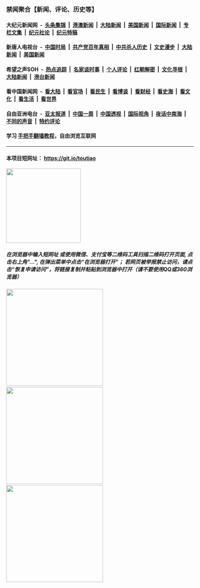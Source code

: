 ### 禁闻聚合【新闻、评论、历史等】

#### 大纪元新闻网 &nbsp;-&nbsp; [头条集锦](indexes/E头条集锦.md?t=02071644) &nbsp;|&nbsp; [港澳新闻](indexes/E港澳新闻.md?t=02071644)  &nbsp;|&nbsp; [大陆新闻](indexes/E大陆新闻.md?t=02071644) &nbsp;|&nbsp; [美国新闻](indexes/E美国新闻.md?t=02071644) &nbsp;|&nbsp; [国际新闻](indexes/E国际新闻.md?t=02071644) &nbsp;|&nbsp; [专栏文集](indexes/E专栏文集.md?t=02071644) &nbsp;|&nbsp; [纪元社论](indexes/E纪元社论.md?t=02071644) &nbsp;|&nbsp; [纪元特稿](indexes/E纪元特稿.md?t=02071644) 

#### 新唐人电视台 &nbsp;-&nbsp; [中国时局](indexes/N中国时局.md?t=02071644) &nbsp;|&nbsp; [共产党百年真相](indexes/N共产党百年真相.md?t=02071644) &nbsp;|&nbsp; [中共杀人历史](indexes/N中共杀人历史.md?t=02071644) &nbsp;|&nbsp; [文史漫步](indexes/N文史漫步.md?t=02071644) &nbsp;|&nbsp; [大陆新闻](indexes/N大陆新闻.md?t=02071644) &nbsp;|&nbsp; [美国新闻](indexes/N美国新闻.md?t=02071644)

#### 希望之声SOH &nbsp;-&nbsp; [热点追踪](indexes/H热点追踪.md?t=02071644) &nbsp;|&nbsp; [名家谈时事](indexes/H名家谈时事.md?t=02071644) &nbsp;|&nbsp; [个人评论](indexes/H个人评论.md?t=02071644)  &nbsp;|&nbsp; [红朝解密](indexes/H红朝解密.md?t=02071644) &nbsp;|&nbsp; [文化寻根](indexes/H文化寻根.md?t=02071644) &nbsp;|&nbsp; [大陆新闻](indexes/H大陆新闻.md?t=02071644) &nbsp;|&nbsp; [港台新闻](indexes/H港台新闻.md?t=02071644)

#### 看中国新闻网 &nbsp;-&nbsp; [看大陆](indexes/S看大陆.md?t=02071644) &nbsp;|&nbsp; [看官场](indexes/S看官场.md?t=02071644) &nbsp;|&nbsp; [看民生](indexes/S看民生.md?t=02071644)  &nbsp;|&nbsp; [看博谈](indexes/S看博谈.md?t=02071644) &nbsp;|&nbsp; [看财经](indexes/S看财经.md?t=02071644) &nbsp;|&nbsp; [看史海](indexes/S看史海.md?t=02071644) &nbsp;|&nbsp; [看文化](indexes/S看文化.md?t=02071644) &nbsp;|&nbsp; [看生活](indexes/S看生活.md?t=02071644) &nbsp;|&nbsp; [看世界](indexes/S看世界.md?t=02071644)

#### 自由亚洲电台 &nbsp;-&nbsp; [亚太报道](indexes/R亚太报道.md?t=02071644) &nbsp;|&nbsp; [中国一周](indexes/R中国一周.md?t=02071644) &nbsp;|&nbsp; [中国透视](indexes/R中国透视.md?t=02071644)  &nbsp;|&nbsp; [国际视角](indexes/R国际视角.md?t=02071644) &nbsp;|&nbsp; [夜话中南海](indexes/R夜话中南海.md?t=02071644) &nbsp;|&nbsp; [不同的声音](indexes/R不同的声音.md?t=02071644) &nbsp;|&nbsp; [特约评论](indexes/R特约评论.md?t=02071644)

#### 学习 [手把手翻墙教程](https://github.com/gfw-breaker/guides/wiki)，自由浏览互联网

----

#### 本项目短网址： https://git.io/toutiao
<img src="https://raw.githubusercontent.com/gfw-breaker/banned-news/master/scripts/img/qr.png" width="200px"/>  

##### 在浏览器中输入短网址 或使用微信、支付宝等二维码工具扫描二维码打开页面, 点击右上角"...", 在弹出菜单中点击“在浏览器打开”； 若网页被举报禁止访问，请点击“恢复申请访问”，将链接复制并粘贴到浏览器中打开（请不要使用QQ或360浏览器）

<img src="https://raw.githubusercontent.com/gfw-breaker/banned-news/master/scripts/img/1.png" width="260px"/> &nbsp; <img src="https://raw.githubusercontent.com/gfw-breaker/banned-news/master/scripts/img/2.png" width="260px"/> &nbsp; <img src="https://raw.githubusercontent.com/gfw-breaker/banned-news/master/scripts/img/3.png" width="260px"/>
